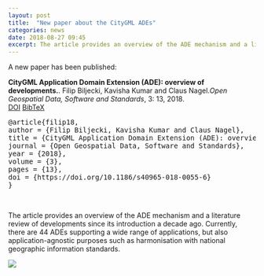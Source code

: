 ```yaml
---
layout: post
title:  "New paper about the CityGML ADEs"
categories: news
date: 2018-08-27 09:45
excerpt: The article provides an overview of the ADE mechanism and a literature review of developments since its introduction a decade ago. Currently, there are 44 ADEs supporting a wide range of applications, but also application-agnostic purposes such as harmonisation with national geographic information standards. 
---
```


A new paper has been published:

<div class="filteredelement"><strong> CityGML Application Domain Extension (ADE): overview of developments.</strong>. Filip Biljecki, Kavisha Kumar and Claus Nagel.<em>Open Geospatial Data, Software and Standards</em>, 3: 13, 2018. <br /><a href="https://doi.org/10.1186/s40965-018-0055-6"><i class="fas fa-external-link-alt"></i> DOI</a> <a href="#bibSouthall17" data-toggle="collapse"><i class="far fa-caret-square-down"></i> BibTeX</a> <div id="bibfilip18" class="collapse" tabindex="-1"><pre class="bibtex">@article{filip18,
author = {Filip Biljecki, Kavisha Kumar and Claus Nagel},
title = {CityGML Application Domain Extension (ADE): overview of developments.},
journal = {Open Geospatial Data, Software and Standards},
year = {2018},
volume = {3},
pages = {13},
doi = {https://doi.org/10.1186/s40965-018-0055-6}
}</pre></div></div>


<br>

The article provides an overview of the ADE mechanism and a literature review of developments since its introduction a decade ago.
Currently, there are 44 ADEs supporting a wide range of applications, but also application-agnostic purposes such as harmonisation with national geographic information standards. 

<a href="https://doi.org/10.1186/s40965-018-0043-x"><img src="{{ site.baseurl }}/img/2018/ogdss-citygmlade.jpg"/></a><br/>
